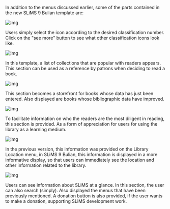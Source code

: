 In addition to the menus discussed earlier, some of the parts contained in the new SLiMS 9 Bulian template are:

![img](https://lh6.googleusercontent.com/jMazjignlqEgtLsxzCKVgC4mN6JP6-_fA7UtMFnakvrQqbhrLnoto1wyIux8dH2v4rQ9Ai9ZrqcKu2wqtGOtrE0APP7DMru1rFS-x4POzuqL5xnk0Js_TpAjQ2_vmFG11yFE702T)

Users simply select the icon according to the desired classification number. Click on the "see more" button to see what other classification icons look like.

![img](https://lh4.googleusercontent.com/xkKEtcpCdcGSwwigkyV9IlwZ93QlmBQ8M8zKkLO5tuIStIKTmgiHulXkUf19yNOtIqVC2_hoC0dNwzvl-iq4afDdx-82kJ5PD_OSTXjw17FO4eukGqsYf5BR64nJny2u0KN2hqYJ)

In this template, a list of collections that are popular with readers appears. This section can be used as a reference by patrons when deciding to read a book.

![img](https://lh3.googleusercontent.com/fu0HYZ7cnrS396ihjGRLfkjNvuH3fJstO6pG8d5SqSDEbnEiOk9dVTnA-Tnx7io2u53cAF7caR3U2Fdb8dq1OzNlEgIXlpyrbmfmlCE5wQWH0MNpv6QUlrdlJ5sDVzxrg8sITiqc)

This section becomes a storefront for books whose data has just been entered. Also displayed are books whose bibliographic data have improved.

![img](https://lh5.googleusercontent.com/yZAPM37htzKaOOwttOkbn-zhPJt6opB8G4gmLeE_HMHyproJRw6bwtF3JKdkhjIjYpYm2R_it9aLuPh0Dy-mTQ5IzpHEfMv7HYhkYFH0trfabj__L8BCScDt1gx6huRi4w4JPc3m)

To facilitate information on who the readers are the most diligent in reading, this section is provided. As a form of appreciation for users for using the library as a learning medium.

![img](https://lh3.googleusercontent.com/VaXB9CHhq6XBM1ZkhtFm3xFoS4tW47CB15uRorVoN-hMQzK0ddDkh7I9gNeioHme8B5JNhgycXW6joX6RIMr11RKo-23QJ_CY_VjTCSUcrpi9PgS-GHn9d5zN-46phcon415wUkz)

In the previous version, this information was provided on the Library Location menu, in SLiMS 9 Bulian, this information is displayed in a more informative display, so that users can immediately see the location and other information related to the library.

![img](https://lh3.googleusercontent.com/ZiHZqdYAyylZbXgu_5g9rM9pLkYHBggMPiqi7A5o5bFyK2C_RqKXold_7s1tZb7vzfnRimicxv2TPFsoUQak7lhRn40_fYvPpNcV0cKplzL26o28ZbZJJizGK-HvCgXIh8FaMfu4)

Users can see information about SLiMS at a glance. In this section, the user can also search (simply). Also displayed the menus that have been previously mentioned. A donation button is also provided, if the user wants to make a donation, supporting SLiMS development work.